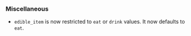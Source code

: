 ### Miscellaneous
- `edible_item` is now restricted to `eat` or `drink` values. It now defaults to `eat`.